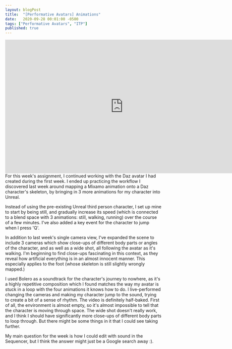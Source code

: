 ```yaml
---
layout: blogPost
title:  "[Performative Avatars] Animations"
date:   2020-09-28 00:01:00 -0500
tags: ["Performative Avatars", "ITP"]
published: true
---
```

<iframe width="760" height="430" src="https://www.youtube.com/embed/leW_4ARmVAY" frameborder="0" allow="accelerometer; autoplay; clipboard-write; encrypted-media; gyroscope; picture-in-picture" allowfullscreen></iframe>
For this week's assignment, I continued working with the Daz avatar I had created during the first week. I ended up practicing the workflow I discovered last week around mapping a Mixamo animation onto a Daz character's skeleton, by bringing in 3 more animations for my character into Unreal. 

Instead of using the pre-existing Unreal third person character, I set up mine to start by being still, and gradually increase its speed (which is connected to a blend space with 3 animations: still, walking, running) over the course of a few minutes. I've also added a key event for the character to jump when I press 'Q'. 

In addition to last week's single camera view, I've expanded the scene to include 3 cameras which show close-ups of different body parts or angles of the character, and as well as a wide shot, all following the avatar as it's walking. I'm beginning to find close-ups fascinating in this context, as they reveal how artificial everything is in an almost innocent manner. This especially applies to the foot (whose skeleton is still slightly wrongly mapped.)

I used Bolero as a soundtrack for the character's journey to nowhere, as it's a highly repetitive composition which I found matches the way my avatar is stuck in a loop with the four animations it knows how to do. I live-performed changing the cameras and making my character jump to the sound, trying to create a bit of a sense of rhythm. The video is definitely half-baked. First of all, the environment is almost empty, so it's almost impossible to tell that the character is moving through space. The wide shot doesn't really work, and I think I should have significantly more close-ups of different body parts to loop through. But there might be some things in it that I could see taking further.

My main question for the week is how I could edit with sound in the Sequencer, but I think the answer might just be a Google search away :).


<br/><br/><br/><br/>